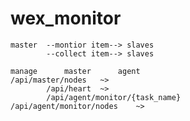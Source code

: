 # wex_monitor
         
```text  
master  --montior item--> slaves
        --collect item--> slaves
        
manage 		master		agent
/api/master/nodes	~>			
		/api/heart	~>	
		/api/agent/monitor/{task_name}		
/api/agent/monitor/nodes	~>			

```
